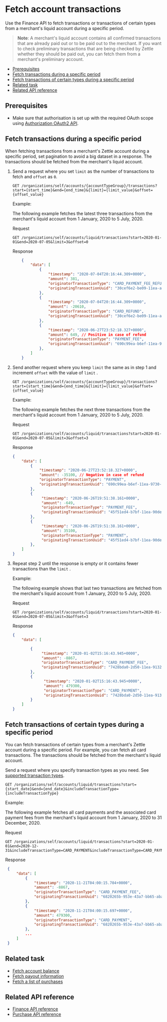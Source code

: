 Fetch account transactions
===
Use the Finance API to fetch transactions or transactions of certain types from a merchant's liquid account during a specific period.

> **Note**: A merchant's liquid account contains all confirmed transactions that are already paid out or to be paid out to the merchant. If you want to check preliminary transactions that are being checked by Zettle whether they should be paid out, you can fetch them from a merchant's preliminary account.

* [Prerequisites](#prerequisites)
* [Fetch transactions during a specific period](#fetch-transactions-during-a-specific-period)
* [Fetch transactions of certain types during a specific period](#fetch-transactions-of-certain-types-during-a-specific-period)
* [Related task](#related-task)
* [Related API reference](#related-api-reference)

## Prerequisites
* Make sure that authorisation is set up with the required OAuth scope using [Authorization OAuth2 API](../../authorization.adoc). 

## Fetch transactions during a specific period
When fetching transactions from a merchant's Zettle account during a specific period, set pagination to avoid a big dataset in a response. The transactions should be fetched from the merchant's liquid account.


1. Send a request where you set `limit` as the number of transactions to fetch and `offset` as `0`.
     
   ```
   GET /organizations/self/accounts/{accountTypeGroup}/transactions?start={start_time}&end={end_time}&{limit}={limit_value}&offset={offset_value}
   ```

   Example:
   
   The following example fetches the latest three transactions from the merchant's liquid account from 1 January, 2020 to 5 July, 2020. 
   
   Request   
   ```
   GET /organizations/self/accounts/liquid/transactions?start=2020-01-01&end=2020-07-05&limit=3&offset=0
   ```
   Response         
   ```json
       {
           "data": [
               {
                   "timestamp": "2020-07-04T20:16:44.309+0000",
                   "amount": 381,
                   "originatorTransactionType": "CARD_PAYMENT_FEE_REFUND",
                   "originatingTransactionUuid": "30cef6e2-be09-11ea-a8e4-bce028663c34"
               },
               {
                   "timestamp": "2020-07-04T20:16:44.309+0000",
                   "amount": -20610,
                   "originatorTransactionType": "CARD_REFUND",
                   "originatingTransactionUuid": "30cef6e2-be09-11ea-a8e4-bce028663c34"
               },
               {
                   "timestamp": "2020-06-27T23:52:18.327+0000",
                   "amount": 649, // Positive in case of refund
                   "originatorTransactionType": "PAYMENT_FEE",
                   "originatingTransactionUuid": "690c99ea-b6ef-11ea-9730-7ef7aeff642d"
               },
           ]
       }
   ```
   
2. Send another request where you keep `limit` the same as in step 1 and increment `offset` with the value of `limit` . 
     
   ```
   GET /organizations/self/accounts/{accountTypeGroup}/transactions?start={start_time}&end={end_time}&{limit}={limit_value}&offset={offset_value}
   ```
   Example:
      
   The following example fetches the next three transactions from the merchant's liquid account from 1 January, 2020 to 5 July, 2020.
   
   Request
    
   ```
   GET /organizations/self/accounts/liquid/transactions?start=2020-01-01&end=2020-07-05&limit=3&offset=3
   ```
   Response
   
    ```json
    {
        "data": [
            {
                "timestamp": "2020-06-27T23:52:18.327+0000",
                "amount": -35100, // Negative in case of refund
                "originatorTransactionType": "PAYMENT",
                "originatingTransactionUuid": "690c99ea-b6ef-11ea-9730-7ef7aeff642d"
            },
            {
                 "timestamp": "2020-06-26T19:51:38.161+0000",
                 "amount": -649,
                 "originatorTransactionType": "PAYMENT_FEE",
                 "originatingTransactionUuid": "45f51ed4-b7bf-11ea-90de-435a3f6e4738"
            },
            {
                 "timestamp": "2020-06-26T19:51:38.161+0000",
                 "amount": 35100,
                 "originatorTransactionType": "PAYMENT",
                 "originatingTransactionUuid": "45f51ed4-b7bf-11ea-90de-435a3f6e4738"
            },
        ]
    }
    ```
3. Repeat step 2 until the response is empty or it contains fewer transactions than the `limit` . 

   Example:
      
   The following example shows that last two transactions are fetched from the merchant's liquid account from 1 January, 2020 to 5 July, 2020.
   
   Request
   ```
   GET /organizations/self/accounts/liquid/transactions?start=2020-01-01&end=2020-07-05&limit=3&offset=3
   ```
   Response
   
    ```json
    {
        "data": [

            {
                 "timestamp": "2020-01-02T15:16:43.945+0000",
                 "amount": -8867,
                 "originatorTransactionType": "CARD_PAYMENT_FEE",
                 "originatingTransactionUuid": "7428bda0-2d50-11ea-9132-999363d04928"
            },
            {
                  "timestamp": "2020-01-02T15:16:43.945+0000",
                  "amount": 479300,
                  "originatorTransactionType": "CARD_PAYMENT",
                  "originatingTransactionUuid": "7428bda0-2d50-11ea-9132-999363d04928"
            }
        ]
    }
    ```



## Fetch transactions of certain types during a specific period
You can fetch transactions of certain types from a merchant's Zettle account during a specific period. For example, you can fetch all card transactions. The transactions should be fetched from the merchant's liquid account.

Send a request where you specify transaction types as you need. See [supported transaction types](../api-reference.md#supported-transaction-types).
        
   ```
   GET /organizations/self/accounts/liquid/transactions?start={start_date}&end={end_date}&includeTransactionType={includeTransactionType}
   ```

   Example:
   
   The following example fetches all card payments and the associated card payment fees from the merchant's liquid account from 1 January, 2020 to 31 December, 2020.
   
   Request   
   ```
   GET /organizations/self/accounts/liquid/transactions?start=2020-01-01&end=2020-12-31&includeTransactionType=CARD_PAYMENT&includeTransactionType=CARD_PAYMENT_FEE
   ```
       
   Response

   ```json
    {
        "data": [
            {
                "timestamp": "2020-11-21T04:00:15.704+0000",
                "amount": -8867,
                "originatorTransactionType": "CARD_PAYMENT_FEE",
                "originatingTransactionUuid": "6820265b-953e-43a7-bb65-abac1ef104bf"
            },
            {
                "timestamp": "2020-11-21T04:00:15.697+0000",
                "amount": 479300,
                "originatorTransactionType": "CARD_PAYMENT",
                "originatingTransactionUuid": "6820265b-953e-43a7-bb65-abac1ef104bf"
            },
            ...
        ]
    }
   ```

## Related task
* [Fetch account balance](fetch-account-balance.md)
* [Fetch payout information](fetch-payout-info.md)
* [Fetch a list of purchases](../../purchase.adoc#fetch-a-list-of-purchases)


## Related API reference
* [Finance API reference](../api-reference.md)
* [Purchase API reference](../../purchase.adoc)